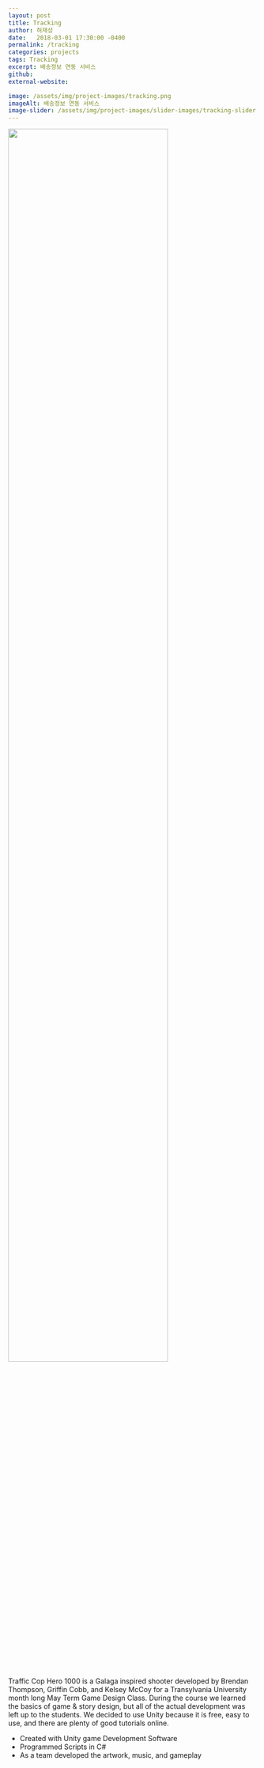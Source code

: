 ```yaml
---
layout: post
title: Tracking
author: 허재성
date:   2018-03-01 17:30:00 -0400
permalink: /tracking
categories: projects
tags: Tracking
excerpt: 배송정보 연동 서비스
github: 
external-website: 

image: /assets/img/project-images/tracking.png
imageAlt: 배송정보 연동 서비스
image-slider: /assets/img/project-images/slider-images/tracking-slider.png
---
```


<div class="video-container">
    <img src="http://bboroccu.github.io/assets/img/project-images/hamastruct.png" width="80%"/>
</div>

Traffic Cop Hero 1000 is a Galaga inspired shooter developed by Brendan Thompson, Griffin Cobb, and Kelsey McCoy for a Transylvania University month long May Term Game Design Class. During the course we learned the basics of game & story design, but all of the actual development was left up to the students. We decided to use Unity because it is free, easy to use, and there are plenty of good tutorials online.

- Created with Unity game Development Software
- Programmed Scripts in C#
- As a team developed the artwork, music, and gameplay